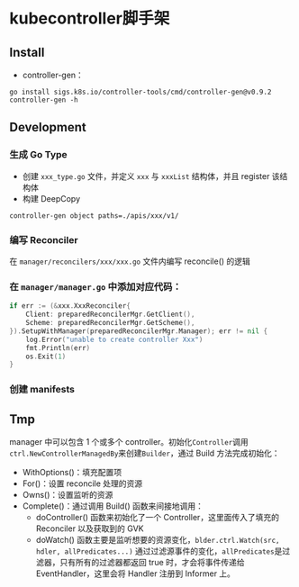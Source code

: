 # kubecontroller脚手架

## Install

- controller-gen：
```shell
go install sigs.k8s.io/controller-tools/cmd/controller-gen@v0.9.2
controller-gen -h 
```

## Development

### 生成 Go Type

- 创建 `xxx_type.go` 文件，并定义 `xxx` 与 `xxxList` 结构体，并且 register 该结构体
- 构建 DeepCopy
```shell
controller-gen object paths=./apis/xxx/v1/
```

### 编写 Reconciler

在 `manager/reconcilers/xxx/xxx.go` 文件内编写 reconcile() 的逻辑

### 在 `manager/manager.go` 中添加对应代码：

```go
if err := (&xxx.XxxReconciler{
	Client: preparedReconcilerMgr.GetClient(),
	Scheme: preparedReconcilerMgr.GetScheme(),
}).SetupWithManager(preparedReconcilerMgr.Manager); err != nil {
    log.Error("unable to create controller Xxx")
    fmt.Println(err)
    os.Exit(1)
}
```

### 创建 manifests






## Tmp

manager 中可以包含 1 个或多个 controller。初始化`Controller`调用`ctrl.NewControllerManagedBy`来创建`Builder`，通过 Build 方法完成初始化：

- WithOptions()：填充配置项
- For()：设置 reconcile 处理的资源
- Owns()：设置监听的资源
- Complete()：通过调用 Build() 函数来间接地调用：
  - doController() 函数来初始化了一个 Controller，这里面传入了填充的 Reconciler 以及获取到的 GVK
  - doWatch() 函数主要是监听想要的资源变化，`blder.ctrl.Watch(src, hdler, allPredicates...)` 通过过滤源事件的变化，`allPredicates`是过滤器，只有所有的过滤器都返回 true 时，才会将事件传递给 EventHandler，这里会将 Handler 注册到 Informer 上。